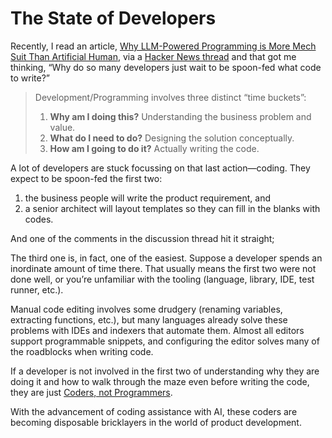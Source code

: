 # The State of Developers

Recently, I read an article, [Why LLM-Powered Programming is More Mech Suit Than Artificial Human](https://matthewsinclair.com/blog/0178-why-llm-powered-programming-is-more-mech-suit-than-artificial-human), via a [Hacker News thread](https://news.ycombinator.com/item?id=43752492) and that got me thinking, “Why do so many developers just wait to be spoon-fed what code to write?”

> Development/Programming involves three distinct “time buckets”:
> 
> 1. **Why am I doing this?** Understanding the business problem and value.
> 2. **What do I need to do?** Designing the solution conceptually.
> 3. **How am I going to do it?** Actually writing the code.

A lot of developers are stuck focussing on that last action—coding. They expect to be spoon-fed the first two:

1. the business people will write the product requirement, and
2. a senior architect will layout templates so they can fill in the blanks with codes.

And one of the comments in the discussion thread hit it straight;

The third one is, in fact, one of the easiest. Suppose a developer spends an inordinate amount of time there. That usually means the first two were not done well, or you’re unfamiliar with the tooling (language, library, IDE, test runner, etc.).

Manual code editing involves some drudgery (renaming variables, extracting functions, etc.), but many languages already solve these problems with IDEs and indexers that automate them. Almost all editors support programmable snippets, and configuring the editor solves many of the roadblocks when writing code.

If a developer is not involved in the first two of understanding why they are doing it and how to walk through the maze even before writing the code, they are just [Coders, not Programmers](/2007/are-you-a-programmer-or-a-coder/).

With the advancement of coding assistance with AI, these coders are becoming disposable bricklayers in the world of product development.